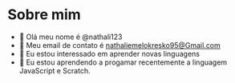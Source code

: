 # Sobre mim
- 👋 Olá meu nome é @nathali123
- 👀 Meu email de contato é nathaliemelokresko95@Gmail.com
- 🌱 Eu estou interessado em aprender novas linguagens
- 💞️ Eu estou aprendendo a progamar recentemente a linguagem JavaScript e Scratch.
